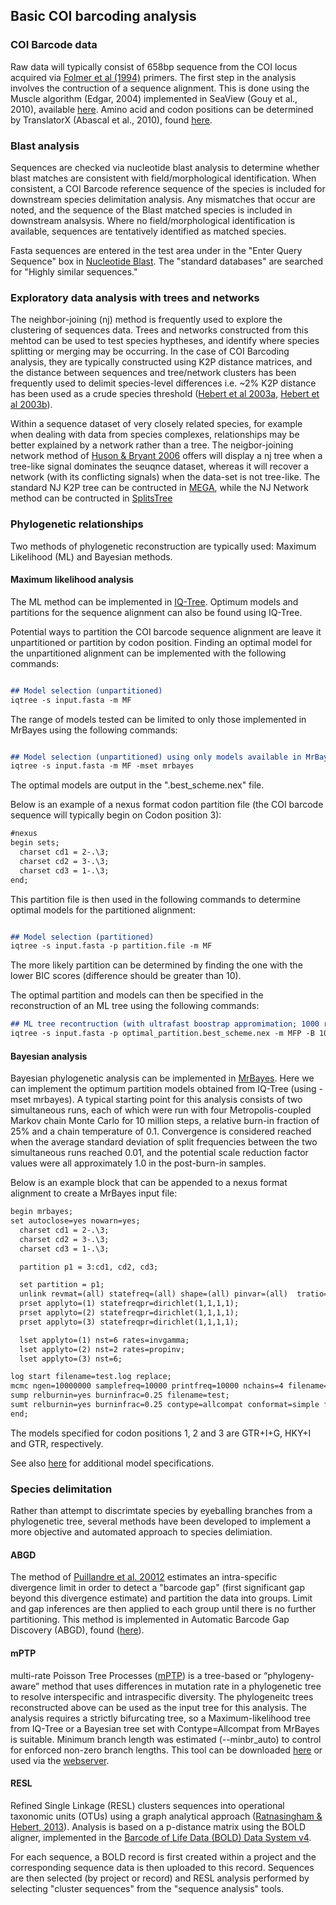 ## Basic COI barcoding analysis
### COI Barcode data
Raw data will typically consist of 658bp sequence from the COI locus acquired via [Folmer et al (1994)](https://pubmed.ncbi.nlm.nih.gov/7881515) primers. The first step in the analysis involves the contruction of a sequence alignment. This is done using the Muscle algorithm (Edgar, 2004) implemented in SeaView (Gouy et al., 2010), available [here](http://doua.prabi.fr/software/seaview). Amino acid and codon positions can be determined by TranslatorX (Abascal et al., 2010), found [here](http://translatorx.co.uk).

### Blast analysis

Sequences are checked via nucleotide blast analysis to determine whether blast matches are consistent with field/morphological identification. When consistent, a COI Barcode reference sequence of the species is included for downstream species delimitation analysis. Any mismatches that occur are noted, and the sequence of the Blast matched species is included in downstream analsysis. Where no field/morphological identification is available, sequences are tentatively identified as matched species. 

Fasta sequences are entered in the test area under in the "Enter Query Sequence" box in [Nucleotide Blast](https://blast.ncbi.nlm.nih.gov/Blast.cgi?PROGRAM=blastn&PAGE_TYPE=BlastSearch&BLAST_SPEC=&LINK_LOC=blasttab&LAST_PAGE=blastn). The "standard databases" are searched for "Highly similar sequences."

### Exploratory data analysis with trees and networks
The neighbor-joining (nj) method is frequently used to explore the clustering of sequences data. Trees and networks constructed from this mehtod can be used to test species hyptheses, and identify where species splitting or merging may be occurring. In the case of COI Barcoding analysis, they are typically constructed using K2P distance matrices, and the distance between sequences and tree/network clusters has been frequently used to delimit species-level differences i.e. ~2% K2P distance has been used as a crude species threshold ([Hebert et al 2003a](https://royalsocietypublishing.org/doi/10.1098/rspb.2002.2218), [Hebert et al 2003b](https://royalsocietypublishing.org/doi/10.1098/rsbl.2003.0025)). 

Within a sequence dataset of very closely related species, for example when dealing with data from species complexes, relationships may be better explained by a network rather than a tree. The neigbor-joining network method of [Huson & Bryant 2006](https://academic.oup.com/mbe/article/23/2/254/1118872) offers will display a nj tree when a tree-like signal dominates the seuqnce dataset, whereas it will recover a network (with its conflicting signals) when the data-set is not tree-like. 
The standard NJ K2P tree can be contructed in [MEGA](https://academic.oup.com/bib/article/5/2/150/330185), while the NJ Network method can be contructed in [SplitsTree](https://uni-tuebingen.de/fakultaeten/mathematisch-naturwissenschaftliche-fakultaet/fachbereiche/informatik/lehrstuehle/algorithms-in-bioinformatics/software/splitstree/)

### Phylogenetic relationships
Two methods of phylogenetic reconstruction are typically used: Maximum Likelihood (ML) and Bayesian methods.
#### Maximum likelihood analysis
The ML method can be implemented in [IQ-Tree](http://www.iqtree.org/). Optimum models and partitions for the sequence alignment can also be found using IQ-Tree.    

Potential ways to partition the COI barcode sequence alignment are leave it unpartitioned or partition by codon position. Finding an optimal model for the unpartitioned alignment can be implemented with the following commands:
 

```markdown

## Model selection (unpartitioned)
iqtree -s input.fasta -m MF

```
The range of models tested can be limited to only those implemented in MrBayes using the following commands:
```markdown

## Model selection (unpartitioned) using only models available in MrBayes
iqtree -s input.fasta -m MF -mset mrbayes

```
The optimal models are output in the ".best_scheme.nex" file.

Below is an example of a nexus format codon partition file (the COI barcode sequence will typically begin on Codon position 3):

```markdown
#nexus
begin sets;
  charset cd1 = 2-.\3;
  charset cd2 = 3-.\3;
  charset cd3 = 1-.\3;
end;

```
This partition file is then used in the following commands to determine optimal models for the partitioned alignment:
```markdown

## Model selection (partitioned)
iqtree -s input.fasta -p partition.file -m MF

```
The more likely partition can be determined by finding the one with the lower BIC scores (difference should be greater than 10). 

The optimal partition and models can then be specified in the reconstruction of an ML tree using the following commands:

```markdown
## ML tree recontruction (with ultrafast boostrap appromimation; 1000 reps) with optimal models (from optimal partition) specified in "optimal_partition.best_scheme.nex".
iqtree -s input.fasta -p optimal_partition.best_scheme.nex -m MFP -B 1000

```

#### Bayesian analysis
Bayesian phylogenetic analysis can be implemented in [MrBayes](http://nbisweden.github.io/MrBayes). Here we can implement the optimum partition models obtained from IQ-Tree (using -mset mrbayes). A typical starting point for this analysis consists of two simultaneous runs, each of which were run with four Metropolis-coupled Markov chain Monte Carlo for 10 million steps, a relative burn-in fraction of 25% and a chain temperature of 0.1. Convergence is considered reached when the average standard deviation of split frequencies between the two simultaneous runs reached 0.01, and the potential scale reduction factor values were all approximately 1.0 in the post-burn-in samples. 

Below is an example block that can be appended to a nexus format alignment to create a MrBayes input file:
```markdown
begin mrbayes;
set autoclose=yes nowarn=yes;
  charset cd1 = 2-.\3;
  charset cd2 = 3-.\3;
  charset cd3 = 1-.\3;

  partition p1 = 3:cd1, cd2, cd3;

  set partition = p1;
  unlink revmat=(all) statefreq=(all) shape=(all) pinvar=(all)  tratio=(all);
  prset applyto=(1) statefreqpr=dirichlet(1,1,1,1);
  prset applyto=(2) statefreqpr=dirichlet(1,1,1,1);
  prset applyto=(3) statefreqpr=dirichlet(1,1,1,1);

  lset applyto=(1) nst=6 rates=invgamma; 
  lset applyto=(2) nst=2 rates=propinv; 
  lset applyto=(3) nst=6; 

log start filename=test.log replace;
mcmc ngen=10000000 samplefreq=10000 printfreq=10000 nchains=4 filename=test temp=0.10;
sump relburnin=yes burninfrac=0.25 filename=test;
sumt relburnin=yes burninfrac=0.25 contype=allcompat conformat=simple filename=test;
end;
```
The models specified for codon positions 1, 2 and 3 are GTR+I+G, HKY+I and GTR, respectively.

See also [here](https://gist.github.com/brantfaircloth/895282) for additional model specifications.

### Species delimitation 
Rather than attempt to discrimtate species by eyeballing branches from a phylogenetic tree, several methods have been developed to implement a more objective and automated approach to species delimiation.
#### ABGD
The method of [Puillandre et al. 20012](https://onlinelibrary.wiley.com/doi/abs/10.1111/j.1365-294X.2011.05239.x) estimates an intra-specific divergence limit in order to detect a "barcode gap" (first significant gap beyond this divergence estimate) and partition the data into groups. Limit and gap inferences are then applied to each group until there is no further partitioning. This method is implemented in Automatic Barcode Gap Discovery (ABGD), found ([here](https://bioinfo.mnhn.fr/abi/public/abgd/abgdweb.html)).

#### mPTP
multi-rate Poisson Tree Processes ([mPTP](https://academic.oup.com/bioinformatics/article/33/11/1630/2929345)) is a tree-based or “phylogeny-aware” method that uses differences in mutation rate in a phylogenetic tree to resolve interspecific and intraspecific diversity. The phylogeneitc trees reconstructed above can be used as the input tree for this analysis. The analysis requires a strictly bifurcating tree, so a Maximum-likelihood tree from IQ-Tree or a Bayesian tree set with Contype=Allcompat from MrBayes is suitable. Minimum branch length was estimated (--minbr_auto) to control for enforced non-zero branch lengths. This tool can be downloaded [here](https://mptp.h-its.org) or used via the [webserver](https://mptp.h-its.org).

#### RESL
Refined Single Linkage (RESL) clusters sequences into operational taxonomic units (OTUs) using a graph analytical approach ([Ratnasingham & Hebert, 2013](https://journals.plos.org/plosone/article?id=10.1371/journal.pone.0066213)). Analysis is based on a p-distance matrix using the BOLD aligner, implemented in the [Barcode of Life Data (BOLD) Data System v4](http://www.boldsystems.org).

For each sequence, a BOLD record is first created within a project and the corresponding sequence data is then uploaded to this record. Sequences are then selected (by project or record) and RESL analysis performed by selecting "cluster sequences" from the "sequence analysis" tools. 
